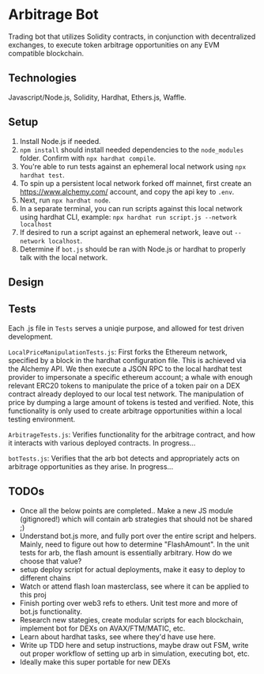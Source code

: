 # Arbitrage Bot
Trading bot that utilizes Solidity contracts, in conjunction with decentralized exchanges, to execute token arbitrage opportunities on any EVM compatible blockchain. 

## Technologies
Javascript/Node.js, Solidity, Hardhat, Ethers.js, Waffle. 

## Setup
1. Install Node.js if needed.
2. ```npm install``` should install needed dependencies to the ```node_modules``` folder. Confirm with ```npx hardhat compile```.
3. You're able to run tests against an ephemeral local network using ```npx hardhat test```.
4. To spin up a persistent local network forked off mainnet, first create an https://www.alchemy.com/ account, and copy the api key to ```.env```.
5. Next, run ```npx hardhat node```.
6. In a separate terminal, you can run scripts against this local network using hardhat CLI, example: ```npx hardhat run script.js --network localhost```
7. If desired to run a script against an ephemeral network, leave out ```--network localhost```.
8. Determine if ```bot.js``` should be ran with Node.js or hardhat to properly talk with the local network. 
 
## Design

## Tests
Each .js file in ```Tests``` serves a uniqie purpose, and allowed for test driven development. 

```LocalPriceManipulationTests.js```: First forks the Ethereum network, specified by a block in the hardhat configuration file. This is achieved via the Alchemy API. We then execute a JSON RPC to the local hardhat test provider to impersonate a specific ethereum account; a whale with enough relevant ERC20 tokens to manipulate the price of a token pair on a DEX contract already deployed to our local test network. The manipulation of price by dumping a large amount of tokens is tested and verified. Note, this functionality is only used to create arbitrage opportunities within a local testing environment.     

```ArbitrageTests.js```: Verifies functionality for the arbitrage contract, and how it interacts with various deployed contracts. In progress...

```botTests.js```: Verifies that the arb bot detects and appropriately acts on arbitrage opportunities as they arise. In progress...

## TODOs
 - Once all the below points are completed.. Make a new JS module (gitignored!) which will contain arb strategies that should not be shared ;)
 - Understand bot.js more, and fully port over the entire script and helpers. Mainly, need to figure out how to determine "FlashAmount". In the unit tests for arb, the flash amount is essentially arbitrary. How do we choose that value? 
 - setup deploy script for actual deployments, make it easy to deploy to different chains
 - Watch or attend flash loan masterclass, see where it can be applied to this proj
 - Finish porting over web3 refs to ethers. Unit test more and more of bot.js functionality. 
 - Research new stategies, create modular scripts for each blockchain, implement bot for DEXs on AVAX/FTM/MATIC, etc. 
 - Learn about hardhat tasks, see where they'd have use here. 
 - Write up TDD here and setup instructions, maybe draw out FSM, write out proper workflow of setting up arb in simulation, executing bot, etc. 
 - Ideally make this super portable for new DEXs
